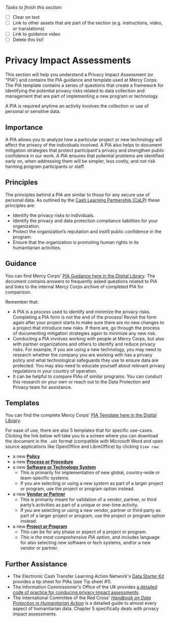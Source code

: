 *Tasks to finish this section:*
- [ ] Clear on text
- [ ] Link to other assets that are part of the section (e.g. instructions, video, or translations)
- [ ] Link to guidance video
- [ ] Delete this list!

# Privacy Impact Assessments
This section will help you understand a Privacy Impact Assessment (or "PIA") and contains the PIA guidance and template used at Mercy Corps. The PIA template contains a series of questions that create a framework for identifying the potential privacy risks related to data collection and management that are part of implementing a new program or technology.

A PIA is required anytime an activity involves the collection or use of personal or sensitive data.

## Importance
A PIA allows you to analyze how a particular project or new technology will affect the privacy of the individuals involved. A PIA also helps to document mitigation strategies that protect participant's privacy and strengthen public confidence in our work. A PIA ensures that potential problems are identified early on, when addressing them will be simpler, less costly, and not risk harming program participants or staff.

## Principles
The principles behind a PIA are similar to those for any secure use of personal data. As outlined by the  [Cash Learning Partnership (CaLP)](https://www.calpnetwork.org/publication/protecting-beneficiary-privacy-principles-and-operational-standards-for-the-secure-use-of-personal-data-in-cash-and-e-transfer-programmes/) these principles are:

- Identify the privacy risks to individuals.
- Identify the privacy and data protection compliance liabilities for your organization.
- Protect the organization’s reputation and instill public confidence in the program.
- Ensure that the organization is promoting human rights in its humanitarian activities.

## Guidance
You can find Mercy Corps' [PIA Guidance here in the Digital Library](https://library.mercycorps.org/record/34302). The document contains answers to frequently asked questions related to PIA and links to the internal Mercy Corps archive of completed PIA for comparison.

Remember that:
- A PIA is a _process_ used to identify and minimize the privacy risks. Completing a PIA form is not the end of the process! Revisit the form again after your project starts to make sure there are no new changes to a project that introduce new risks. If there are, go through the process of documenting mitigation strategies again to minimize any new risk.
- Conducting a PIA involves working with people at Mercy Corps, but also with partner organizations and others to identify and reduce privacy risks. For example, if you are using a new technology, you may need to research whether the company you are working with has a privacy policy and what technological safeguards they use to ensure data are protected. You may also need to educate yourself about relevant privacy regulations in your country of operation.
- It can be helpful to compare PIAs of similar programs. You can conduct this research on your own or reach out to the Data Protection and Privacy team for assistance.

## Templates
You can find the complete Mercy Corps' [PIA Template here in the Digital Library](https://library.mercycorps.org/record/34316).

For ease of use, there are also 5 templates that for specific use-cases. Clicking the link below will take you to a screen where you can download the document in the `.odt` format (compatible with Microsoft Word and open source applications like OpenOffice and LibreOffice) by clicking `View raw`:
- a new **[Policy](PIA-templates/PIA-New-Policy-open.odt)**
- a new **[Process or Procedure](PIA-templates/PIA-New-Process-procedure.odt)**
- a new **[Software or Technology System](PIA-templates/PIA-New-Software-Technology-system.odt)**
  - This is primarily for implementation of new global, country-wide or team-specific systems.
  - If you are selecting or using a new system as part of a larger project or program, use the project or program option instead.
- a new **[Vendor or Partner](PIA-templates/PIA-New-Vendor-Partner.odt)**
  - This is primarily meant for validation of a vendor, partner, or third party’s activities as part of a unique or one-time activity.
  - If you are selecting or using a new vendor, partner or third party as part of a larger project or program, use the project or program option instead.
- a new **[Project or Program](PIA-templates/PIA-New-Project-Program.odt)**
  - This can be for any phase or aspect of a project or program.
  - *This is the most comprehensive PIA option*, and includes language for also selecting new software or tech systems, and/or a new vendor or partner.

## Further Assistance
- The Electronic Cash Transfer Learning Action Network's [Data Starter Kit](https://www.calpnetwork.org/wp-content/uploads/2020/06/DataStarterKitforFieldStaffELAN.pdf) provides a tip sheet for PIAs (see Tip sheet #1).
- The Information Commissioner's Office of the UK provides [a detailed code of practice for conducing privacy impact assessments](https://ico.org.uk/media/about-the-ico/consultations/2052/draft-conducting-privacy-impact-assessments-code-of-practice.pdf).
- The International Committee of the Red Cross' [*Handbook on Data Protection in Humanitarian Action*](https://www.icrc.org/en/data-protection-humanitarian-action-handbook) is a detailed guide to almost every aspect of humanitarian data. Chapter 5 specifically deals with privacy impact assessments.
